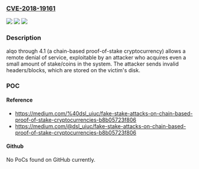 ### [CVE-2018-19161](https://cve.mitre.org/cgi-bin/cvename.cgi?name=CVE-2018-19161)
![](https://img.shields.io/static/v1?label=Product&message=n%2Fa&color=blue)
![](https://img.shields.io/static/v1?label=Version&message=n%2Fa%20&color=brightgreen)
![](https://img.shields.io/static/v1?label=Vulnerability&message=n%2Fa&color=brightgreen)

### Description

alqo through 4.1 (a chain-based proof-of-stake cryptocurrency) allows a remote denial of service, exploitable by an attacker who acquires even a small amount of stake/coins in the system. The attacker sends invalid headers/blocks, which are stored on the victim's disk.

### POC

#### Reference
- https://medium.com/%40dsl_uiuc/fake-stake-attacks-on-chain-based-proof-of-stake-cryptocurrencies-b8b05723f806
- https://medium.com/@dsl_uiuc/fake-stake-attacks-on-chain-based-proof-of-stake-cryptocurrencies-b8b05723f806

#### Github
No PoCs found on GitHub currently.

